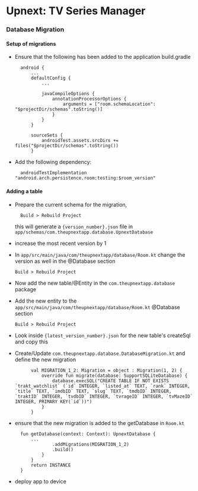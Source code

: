 # Upnext: TV Series Manager

### Database Migration

#### Setup of migrations
- Ensure that the following has been added to the application build.gradle

        android {
            ...
            defaultConfig {
                ...

                javaCompileOptions {
                    annotationProcessorOptions {
                        arguments = ["room.schemaLocation": "$projectDir/schemas".toString()]
                    }
                }
            }
        
            sourceSets {
                androidTest.assets.srcDirs += files("$projectDir/schemas".toString())
            }

- Add the following dependency:

        androidTestImplementation "android.arch.persistence.room:testing:$room_version"

#### Adding a table
- Prepare the current schema for the migration,

        Build > Rebuild Project 

    this will generate a `{version_number}.json` file in `app/schemas/com.theupnextapp.database.UpnextDatabase`
- increase the most recent version by 1
- In `app/src/main/java/com/theupnextapp/database/Room.kt` change the version as well in the @Database section

      Build > Rebuild Project
- Now add the new table/@Entity in the `com.theupnextapp.database` package
- Add the new entity to the `app/src/main/java/com/theupnextapp/database/Room.kt` @Database section

      Build > Rebuild Project
- Look inside `{latest_version_number}.json` for the new table's createSql and copy this
- Create/Update `com.theupnextapp.database.DatabaseMigration.kt` and define the new migration

            val MIGRATION_1_2: Migration = object : Migration(1, 2) {
                override fun migrate(database: SupportSQLiteDatabase) {
                    database.execSQL("CREATE TABLE IF NOT EXISTS `trakt_watchlist` (`id` INTEGER, `listed_at` TEXT, `rank` INTEGER, `title` TEXT, `imdbID` TEXT, `slug` TEXT, `tmdbID` INTEGER, `traktID` INTEGER, `tvdbID` INTEGER, `tvrageID` INTEGER, `tvMazeID` INTEGER, PRIMARY KEY(`id`))")
                }
            }
- ensure that the new migration is added to the getDatabase in `Room.kt`

        fun getDatabase(context: Context): UpnextDatabase {
            ...
                    .addMigrations(MIGRATION_1_2)
                    .build()
                }
            }
            return INSTANCE
        }
- deploy app to device